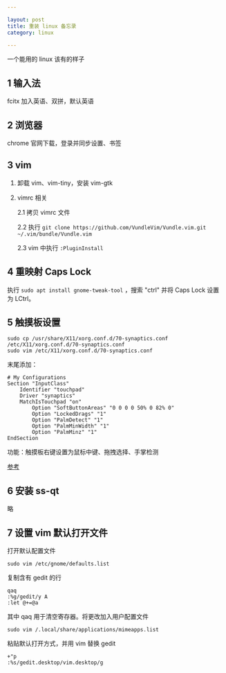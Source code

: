 ```yaml
---

layout: post
title: 重装 linux 备忘录
category: linux

---
```


一个能用的 linux 该有的样子

<!--description-->

## 1 输入法
fcitx 加入英语、双拼，默认英语

## 2 浏览器
chrome 官网下载，登录并同步设置、书签

## 3 vim
1. 卸载 vim、vim-tiny，安装 vim-gtk
2. vimrc 相关

    2.1 拷贝 vimrc 文件

    2.2 执行 `git clone https://github.com/VundleVim/Vundle.vim.git ~/.vim/bundle/Vundle.vim`

    2.3 vim 中执行 `:PluginInstall`

## 4 重映射 Caps Lock
执行 `sudo apt install gnome-tweak-tool` ，搜索 "ctrl" 并将 Caps Lock 设置为 LCtrl。

## 5 触摸板设置

    sudo cp /usr/share/X11/xorg.conf.d/70-synaptics.conf /etc/X11/xorg.conf.d/70-synaptics.conf
    sudo vim /etc/X11/xorg.conf.d/70-synaptics.conf

末尾添加：

    # My Configurations
    Section "InputClass"
        Identifier "touchpad"
        Driver "synaptics"
        MatchIsTouchpad "on"
            Option "SoftButtonAreas" "0 0 0 0 50% 0 82% 0"
            Option "LockedDrags" "1"
            Option "PalmDetect" "1"
            Option "PalmMinWidth" "1"
            Option "PalmMinz" "1"
    EndSection

功能：触摸板右键设置为鼠标中键、拖拽选择、手掌检测

[ 参考 ](https://wiki.archlinux.org/index.php/Touchpad_Synaptics#Configuration)

## 6 安装 ss-qt
略

## 7 设置 vim 默认打开文件
打开默认配置文件

    sudo vim /etc/gnome/defaults.list

复制含有 gedit 的行

    qaq
    :%g/gedit/y A
    :let @+=@a

其中 qaq 用于清空寄存器。将更改加入用户配置文件

    sudo vim /.local/share/applications/mimeapps.list

粘贴默认打开方式，并用 vim 替换 gedit

    +"p
    :%s/gedit.desktop/vim.desktop/g
